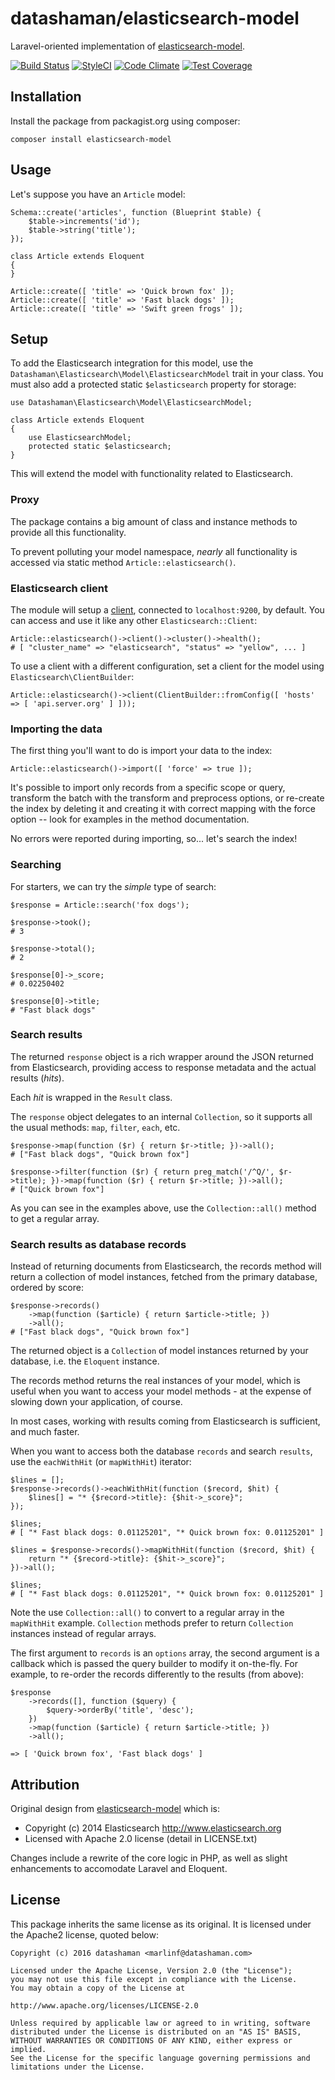 # datashaman/elasticsearch-model

Laravel-oriented implementation of [elasticsearch-model](https://github.com/elastic/elasticsearch-rails/tree/master/elasticsearch-model).

[![Build Status](https://travis-ci.org/datashaman/elasticsearch-model.svg?branch=master)](https://travis-ci.org/datashaman/elasticsearch-model)
[![StyleCI](https://styleci.io/repos/61363628/shield?style=flat)](https://styleci.io/repos/61363628)
[![Code Climate](https://codeclimate.com/github/datashaman/elasticsearch-model/badges/gpa.svg)](https://codeclimate.com/github/datashaman/elasticsearch-model)
[![Test Coverage](https://codeclimate.com/github/datashaman/elasticsearch-model/badges/coverage.svg)](https://codeclimate.com/github/datashaman/elasticsearch-model/coverage)

## Installation

Install the package from packagist.org using composer:

    composer install elasticsearch-model

## Usage

Let's suppose you have an `Article` model:

    Schema::create('articles', function (Blueprint $table) {
        $table->increments('id');
        $table->string('title');
    });

    class Article extends Eloquent
    {
    }

    Article::create([ 'title' => 'Quick brown fox' ]);
    Article::create([ 'title' => 'Fast black dogs' ]);
    Article::create([ 'title' => 'Swift green frogs' ]);

## Setup

To add the Elasticsearch integration for this model, use the `Datashaman\Elasticsearch\Model\ElasticsearchModel` trait in your class. You must also add a protected static `$elasticsearch` property for storage:

    use Datashaman\Elasticsearch\Model\ElasticsearchModel;

    class Article extends Eloquent
    {
        use ElasticsearchModel;
        protected static $elasticsearch;
    }

This will extend the model with functionality related to Elasticsearch.

### Proxy

The package contains a big amount of class and instance methods to provide all this functionality.

To prevent polluting your model namespace, *nearly* all functionality is accessed via static method `Article::elasticsearch()`.

### Elasticsearch client

The module will setup a [client](https://github.com/elasticsearch/elasticsearch-ruby/tree/master/elasticsearch), connected to `localhost:9200`, by default. You can access and use it like any other `Elasticsearch::Client`:

    Article::elasticsearch()->client()->cluster()->health();
    # [ "cluster_name" => "elasticsearch", "status" => "yellow", ... ]

To use a client with a different configuration, set a client for the model using `Elasticsearch\ClientBuilder`:

    Article::elasticsearch()->client(ClientBuilder::fromConfig([ 'hosts' => [ 'api.server.org' ] ]));

### Importing the data

The first thing you'll want to do is import your data to the index:

    Article::elasticsearch()->import([ 'force' => true ]);

It's possible to import only records from a specific scope or query, transform the batch with the transform and preprocess options,
or re-create the index by deleting it and creating it with correct mapping with the force option -- look for examples in the method documentation.

No errors were reported during importing, so... let's search the index!

### Searching

For starters, we can try the *simple* type of search:

    $response = Article::search('fox dogs');

    $response->took();
    # 3

    $response->total();
    # 2

    $response[0]->_score;
    # 0.02250402

    $response[0]->title;
    # "Fast black dogs"

### Search results

The returned `response` object is a rich wrapper around the JSON returned from Elasticsearch, providing access to response metadata and the actual results (*hits*).

Each *hit* is wrapped in the `Result` class.

The `response` object delegates to an internal `Collection`, so it supports all the usual methods: `map`, `filter`, `each`, etc.

    $response->map(function ($r) { return $r->title; })->all();
    # ["Fast black dogs", "Quick brown fox"]

    $response->filter(function ($r) { return preg_match('/^Q/', $r->title); })->map(function ($r) { return $r->title; })->all();
    # ["Quick brown fox"]

As you can see in the examples above, use the `Collection::all()` method to get a regular array.

### Search results as database records

Instead of returning documents from Elasticsearch, the records method will return a collection of model instances, fetched from the primary database, ordered by score:

    $response->records()
        ->map(function ($article) { return $article->title; })
        ->all();
    # ["Fast black dogs", "Quick brown fox"]

The returned object is a `Collection` of model instances returned by your database, i.e. the `Eloquent` instance.

The records method returns the real instances of your model, which is useful when you want to access your model methods - at the expense of slowing down your application, of course.

In most cases, working with results coming from Elasticsearch is sufficient, and much faster.

When you want to access both the database `records` and search `results`, use the `eachWithHit` (or `mapWithHit`) iterator:

```
$lines = [];
$response->records()->eachWithHit(function ($record, $hit) {
    $lines[] = "* {$record->title}: {$hit->_score}";
});

$lines;
# [ "* Fast black dogs: 0.01125201", "* Quick brown fox: 0.01125201" ]

$lines = $response->records()->mapWithHit(function ($record, $hit) {
    return "* {$record->title}: {$hit->_score}";
})->all();

$lines;
# [ "* Fast black dogs: 0.01125201", "* Quick brown fox: 0.01125201" ]
```

Note the use `Collection::all()` to convert to a regular array in the `mapWithHit` example. `Collection` methods prefer to return `Collection` instances instead of regular arrays.

The first argument to `records` is an `options` array, the second argument is a callback which is passed the query builder to modify it on-the-fly. For example, to re-order the records differently to the results (from above):

```
$response
    ->records([], function ($query) {
        $query->orderBy('title', 'desc');
    })
    ->map(function ($article) { return $article->title; })
    ->all();

=> [ 'Quick brown fox', 'Fast black dogs' ]
```

## Attribution

Original design from [elasticsearch-model](https://github.com/elastic/elasticsearch-rails/tree/master/elasticsearch-model) which is:

* Copyright (c) 2014 Elasticsearch <http://www.elasticsearch.org>
* Licensed with Apache 2.0 license (detail in LICENSE.txt)

Changes include a rewrite of the core logic in PHP, as well as slight enhancements to accomodate Laravel and Eloquent.

## License

This package inherits the same license as its original. It is licensed under the Apache2 license, quoted below:

    Copyright (c) 2016 datashaman <marlinf@datashaman.com>

    Licensed under the Apache License, Version 2.0 (the "License");
    you may not use this file except in compliance with the License.
    You may obtain a copy of the License at

    http://www.apache.org/licenses/LICENSE-2.0

    Unless required by applicable law or agreed to in writing, software
    distributed under the License is distributed on an "AS IS" BASIS,
    WITHOUT WARRANTIES OR CONDITIONS OF ANY KIND, either express or implied.
    See the License for the specific language governing permissions and
    limitations under the License.
